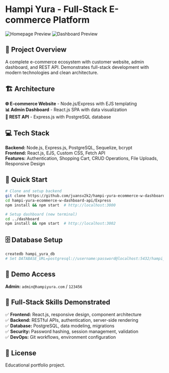 # Hampi Yura - Full-Stack E-commerce Platform

![Homepage Preview](/dashboard/public/images/localhost_3000_.png)
![Dashboard Preview](/dashboard/public/images/localhost_3002_products.png)

## 🚀 Project Overview

A complete e-commerce ecosystem with customer website, admin dashboard, and REST API. Demonstrates full-stack development with modern technologies and clean architecture.

## 🏗️ Architecture

**🌐 E-commerce Website** - Node.js/Express with EJS templating  
**📊 Admin Dashboard** - React.js SPA with data visualization  
**🔗 REST API** - Express.js with PostgreSQL database

## 💻 Tech Stack

**Backend:** Node.js, Express.js, PostgreSQL, Sequelize, bcrypt  
**Frontend:** React.js, EJS, Custom CSS, Fetch API  
**Features:** Authentication, Shopping Cart, CRUD Operations, File Uploads, Responsive Design

## 🚀 Quick Start

```bash
# Clone and setup backend
git clone https://github.com/juansv2k2/hampi-yura-ecommerce-w-dashboard-api.git
cd hampi-yura-ecommerce-w-dashboard-api/Express
npm install && npm start  # http://localhost:3000

# Setup dashboard (new terminal)
cd ../dashboard
npm install && npm start  # http://localhost:3002
```

## 🗄️ Database Setup

```bash
createdb hampi_yura_db
# Set DATABASE_URL=postgresql://username:password@localhost:5432/hampi_yura_db
```

## 📱 Demo Access

**Admin:** `admin@hampiyura.com` / `123456`

## 🎯 Full-Stack Skills Demonstrated

✅ **Frontend:** React.js, responsive design, component architecture  
✅ **Backend:** RESTful APIs, authentication, server-side rendering  
✅ **Database:** PostgreSQL, data modeling, migrations  
✅ **Security:** Password hashing, session management, validation  
✅ **DevOps:** Git workflows, environment configuration

## 📄 License

Educational portfolio project.
